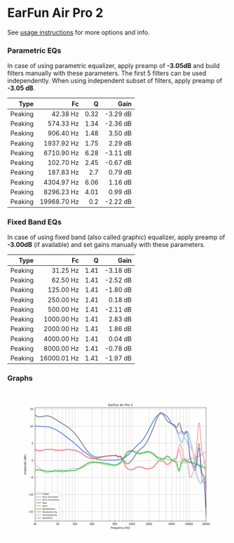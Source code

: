 # EarFun Air Pro 2
See [usage instructions](https://github.com/jaakkopasanen/AutoEq#usage) for more options and info.

### Parametric EQs
In case of using parametric equalizer, apply preamp of **-3.05dB** and build filters manually
with these parameters. The first 5 filters can be used independently.
When using independent subset of filters, apply preamp of **-3.05 dB**.

| Type    | Fc          |    Q | Gain     |
|--------:|------------:|-----:|---------:|
| Peaking | 42.38 Hz    | 0.32 | -3.29 dB |
| Peaking | 574.33 Hz   | 1.34 | -2.36 dB |
| Peaking | 906.40 Hz   | 1.48 | 3.50 dB  |
| Peaking | 1937.92 Hz  | 1.75 | 2.29 dB  |
| Peaking | 6710.90 Hz  | 6.28 | -3.11 dB |
| Peaking | 102.70 Hz   | 2.45 | -0.67 dB |
| Peaking | 187.83 Hz   | 2.7  | 0.79 dB  |
| Peaking | 4304.97 Hz  | 6.06 | 1.16 dB  |
| Peaking | 8296.23 Hz  | 4.01 | 0.99 dB  |
| Peaking | 19968.70 Hz | 0.2  | -2.22 dB |

### Fixed Band EQs
In case of using fixed band (also called graphic) equalizer, apply preamp of **-3.00dB**
(if available) and set gains manually with these parameters.

| Type    | Fc          |    Q | Gain     |
|--------:|------------:|-----:|---------:|
| Peaking | 31.25 Hz    | 1.41 | -3.18 dB |
| Peaking | 62.50 Hz    | 1.41 | -2.52 dB |
| Peaking | 125.00 Hz   | 1.41 | -1.80 dB |
| Peaking | 250.00 Hz   | 1.41 | 0.18 dB  |
| Peaking | 500.00 Hz   | 1.41 | -2.11 dB |
| Peaking | 1000.00 Hz  | 1.41 | 2.83 dB  |
| Peaking | 2000.00 Hz  | 1.41 | 1.86 dB  |
| Peaking | 4000.00 Hz  | 1.41 | 0.04 dB  |
| Peaking | 8000.00 Hz  | 1.41 | -0.78 dB |
| Peaking | 16000.01 Hz | 1.41 | -1.97 dB |

### Graphs
![](./EarFun%20Air%20Pro%202.png)